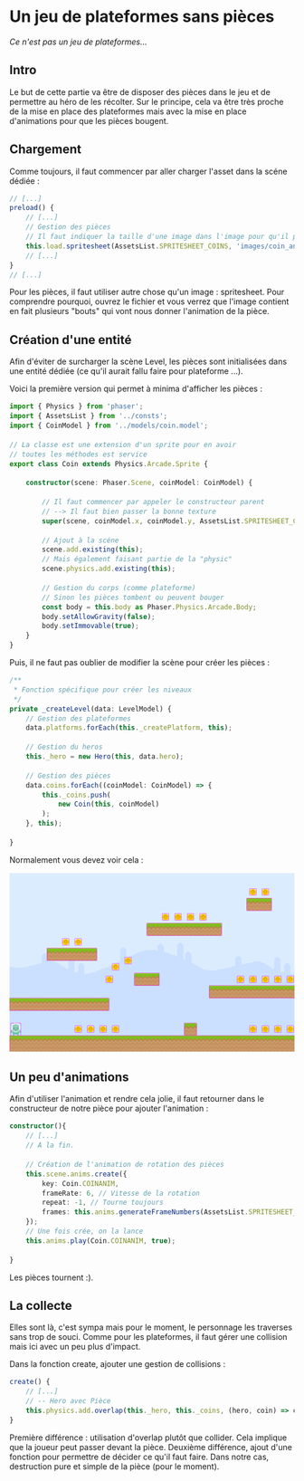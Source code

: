 # Un jeu de plateformes sans pièces
_Ce n'est pas un jeu de plateformes..._

## Intro

Le but de cette partie va être de disposer des pièces dans le jeu et de permettre au héro de les récolter. Sur le principe, cela va être très proche de la mise en place des plateformes mais avec la mise en place d'animations pour que les pièces bougent.

## Chargement

Comme toujours, il faut commencer par aller charger l'asset dans la scéne dédiée :
```typescript
// [...]
preload() {
    // [...]
    // Gestion des pièces
    // Il faut indiquer la taille d'une image dans l'image pour qu'il puisse faire le découpage nécessaire
    this.load.spritesheet(AssetsList.SPRITESHEET_COINS, 'images/coin_animated.png', { frameWidth: 22, frameHeight: 22 });
    // [...]
}
// [...]
```
Pour les pièces, il faut utiliser autre chose qu'un image : spritesheet. Pour comprendre pourquoi, ouvrez le fichier et vous verrez que l'image contient en fait plusieurs "bouts" qui vont nous donner l'animation de la pièce.

## Création d'une entité

Afin d'éviter de surcharger la scène Level, les pièces sont initialisées dans une entité dédiée (ce qu'il aurait fallu faire pour plateforme ...).

Voici la première version qui permet à minima d'afficher les pièces :
```typescript
import { Physics } from 'phaser';
import { AssetsList } from '../consts';
import { CoinModel } from '../models/coin.model';

// La classe est une extension d'un sprite pour en avoir
// toutes les méthodes est service
export class Coin extends Physics.Arcade.Sprite {

    constructor(scene: Phaser.Scene, coinModel: CoinModel) {

        // Il faut commencer par appeler le constructeur parent
        // --> Il faut bien passer la bonne texture
        super(scene, coinModel.x, coinModel.y, AssetsList.SPRITESHEET_COINS);

        // Ajout à la scéne
        scene.add.existing(this);
        // Mais également faisant partie de la "physic"
        scene.physics.add.existing(this);

        // Gestion du corps (comme plateforme)
        // Sinon les pièces tombent ou peuvent bouger
        const body = this.body as Phaser.Physics.Arcade.Body;
        body.setAllowGravity(false);
        body.setImmovable(true);
    }
}
```

Puis, il ne faut pas oublier de modifier la scène pour créer les pièces :
```typescript
/**
 * Fonction spécifique pour créer les niveaux
 */
private _createLevel(data: LevelModel) {
    // Gestion des plateformes
    data.platforms.forEach(this._createPlatform, this);

    // Gestion du heros
    this._hero = new Hero(this, data.hero);

    // Gestion des pièces
    data.coins.forEach((coinModel: CoinModel) => {
        this._coins.push(
            new Coin(this, coinModel)
        );
    }, this);

}
```

Normalement vous devez voir cela :

![08](./08.png)

## Un peu d'animations

Afin d'utiliser l'animation et rendre cela jolie, il faut retourner dans le constructeur de notre pièce pour ajouter l'animation :
```typescript
constructor(){
    // [...]
    // A la fin.

    // Création de l'animation de rotation des pièces
    this.scene.anims.create({
        key: Coin.COINANIM,
        frameRate: 6, // Vitesse de la rotation
        repeat: -1, // Tourne toujours
        frames: this.anims.generateFrameNumbers(AssetsList.SPRITESHEET_COINS, { frames: [0, 1, 2, 1] })
    });
    // Une fois crée, on la lance
    this.anims.play(Coin.COINANIM, true);

}
```

Les pièces tournent :).

## La collecte

Elles sont là, c'est sympa mais pour le moment, le personnage les traverses sans trop de souci. Comme pour les plateformes, il faut gérer une collision mais ici avec un peu plus d'impact.

Dans la fonction create, ajouter une gestion de collisions :
```typescript
create() {
    // [...]
    // -- Hero avec Pièce
    this.physics.add.overlap(this._hero, this._coins, (hero, coin) => coin.destroy())
}
```

Première différence : utilisation d'overlap plutôt que collider. Cela implique que la joueur peut passer devant la pièce. Deuxième différence, ajout d'une fonction pour permettre de décider ce qu'il faut faire. Dans notre cas, destruction pure et simple de la pièce (pour le moment).




